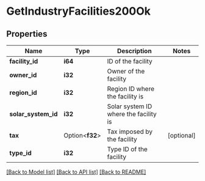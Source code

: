 # GetIndustryFacilities200Ok

## Properties

Name | Type | Description | Notes
------------ | ------------- | ------------- | -------------
**facility_id** | **i64** | ID of the facility | 
**owner_id** | **i32** | Owner of the facility | 
**region_id** | **i32** | Region ID where the facility is | 
**solar_system_id** | **i32** | Solar system ID where the facility is | 
**tax** | Option<**f32**> | Tax imposed by the facility | [optional]
**type_id** | **i32** | Type ID of the facility | 

[[Back to Model list]](../README.md#documentation-for-models) [[Back to API list]](../README.md#documentation-for-api-endpoints) [[Back to README]](../README.md)


